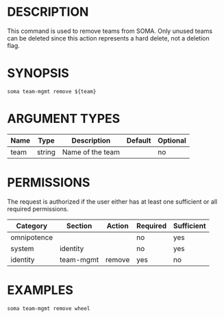 # DESCRIPTION

This command is used to remove teams from SOMA. Only unused teams can be
deleted since this action represents a hard delete, not a deletion flag.

# SYNOPSIS

```
soma team-mgmt remove ${team}
```

# ARGUMENT TYPES

Name | Type |     Description   | Default | Optional
 --- |  --- | ----------------- | ------- | --------
team | string | Name of the team | | no

# PERMISSIONS

The request is authorized if the user either has at least one
sufficient or all required permissions.

Category | Section | Action | Required | Sufficient
 ------- | ------- | ------ | -------- | ----------
omnipotence | | | no | yes
system | identity | | no | yes
identity | team-mgmt | remove | yes | no

# EXAMPLES

```
soma team-mgmt remove wheel
```
